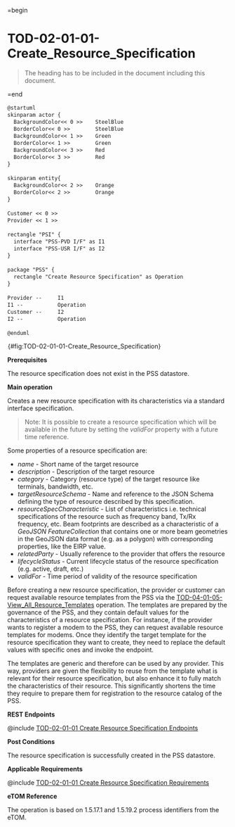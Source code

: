 =begin

# TOD-02-01-01-Create_Resource_Specification

> The heading has to be included in the document including this document.

=end

```plantuml
@startuml
skinparam actor {
  BackgroundColor<< 0 >> 	SteelBlue
  BorderColor<< 0 >> 		SteelBlue
  BackgroundColor<< 1 >> 	Green
  BorderColor<< 1 >> 		Green
  BackgroundColor<< 3 >> 	Red
  BorderColor<< 3 >> 		Red
}

skinparam entity{
  BackgroundColor<< 2 >> 	Orange
  BorderColor<< 2 >> 		Orange
}

Customer << 0 >>
Provider << 1 >>

rectangle "PSI" {
  interface "PSS-PVD I/F" as I1
  interface "PSS-USR I/F" as I2
}

package "PSS" {
  rectangle "Create Resource Specification" as Operation
}

Provider --	    I1
I1 --           Operation
Customer --     I2
I2 --           Operation

@enduml

```

![TOD-02-01-01: Create Resource Specification](../../common/pixel.png){#fig:TOD-02-01-01-Create_Resource_Specification}

**Prerequisites**

The resource specification does not exist in the PSS datastore.

**Main operation**

Creates a new resource specification with its characteristics via a standard interface specification.

> Note: It is possible to create a resource specification which will be available in the future by setting the *validFor* property with a future time reference.

Some properties of a resource specification are:

* *name* - Short name of the target resource
* *description* - Description of the target resource
* *category* - Category (resource type) of the target resource like terminals, bandwidth, etc.
* *targetResourceSchema* - Name and reference to the JSON Schema defining the type of resource described by this specification.
* *resourceSpecCharacteristic* - List of characteristics i.e. technical specifications of the resource such as frequency band, Tx/Rx frequency, etc. Beam footprints are described as a characteristic of a *GeoJSON FeatureCollection* that contains one or more beam geometries in the GeoJSON data format (e.g. as a polygon) with corresponding properties, like the EIRP value.
* *relatedParty* - Usually reference to the provider that offers the resource
* *lifecycleStatus* - Current lifecycle status of the resource specification (e.g. active, draft, etc.)
* *validFor* - Time period of validity of the resource specification

Before creating a new resource specification, the provider or customer can request available resource templates from the PSS via the [TOD-04-01-05-View_All_Resource_Templates](#tod-04-01-05-viewallresourcetemplates) operation.
The templates are prepared by the governance of the PSS, and they contain default values for the characteristics of a resource specification.
For instance, if the provider wants to register a modem to the PSS, they can request available resource templates for modems.
Once they identify the target template for the resource specification they want to create, they need to replace the default values with specific ones and invoke the endpoint.

The templates are generic and therefore can be used by any provider.
This way, providers are given the flexibility to reuse from the template what is relevant for their resource specification, but also enhance it to fully match the characteristics of their resource.
This significantly shortens the time they require to prepare them for registration to the resource catalog of the PSS.

**REST Endpoints**

@include [TOD-02-01-01 Create Resource Specification Endpoints](endpoints/TOD-02-01-01-Create_Resource_Specification-endpoints.md)

**Post Conditions**

The resource specification is successfully created in the PSS datastore.

**Applicable Requirements**

@include [TOD-02-01-01 Create Resource Specification Requirements](requirements/TOD-02-01-01-Create_Resource_Specification-requirements.md)

**eTOM Reference**

The operation is based on 1.5.17.1 and 1.5.19.2 process identifiers from the eTOM.

